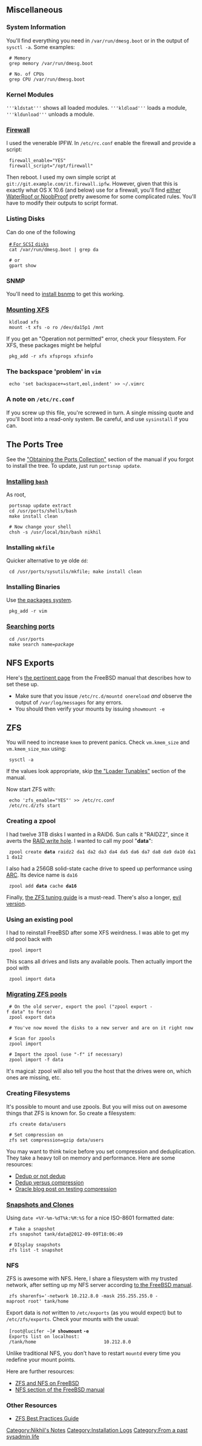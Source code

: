 Miscellaneous
-------------

### System Information

You'll find everything you need in `/var/run/dmesg.boot` or in the
output of `sysctl -a`. Some examples:

` # Memory`  
` grep memory /var/run/dmesg.boot`  
` `  
` # No. of CPUs`  
` grep CPU /var/run/dmesg.boot`

### Kernel Modules

`'''kldstat'''` shows all loaded modules. `'''kldload'''` loads a
module, `'''kldunload'''` unloads a module.

### [Firewall](http://www.freebsd.org/doc/en_US.ISO8859-1/books/handbook/firewalls-ipfw.html)

I used the venerable IPFW. In `/etc/rc.conf` enable the firewall and
provide a script:

` firewall_enable="YES"`  
` firewall_script="/opt/firewall"`

Then reboot. I used my own simple script at
`git://git.example.com/it.firewall.ipfw`. However, given that this is
exactly what OS X 10.6 (and below) use for a firewall, you'll find
[either WaterRoof or NoobProof](http://www.hanynet.com/comparison.html)
pretty awesome for some complicated rules. You'll have to modify their
outputs to script format.

### Listing Disks

Can do one of the following

` `[`#` `For` `SCSI`
`disks`](http://www.freebsd.org/doc/handbook/disks-naming.html)  
` cat /var/run/dmesg.boot | grep da `  
` `  
` # or`  
` gpart show`

### SNMP

You'll need to [install
bsnmp](http://community.zenoss.org/docs/DOC-9132) to get this working.

### [Mounting XFS](http://www.freebsd.org/doc/handbook/filesystems-linux.html)

` kldload xfs`  
` mount -t xfs -o ro /dev/da15p1 /mnt`

If you get an "Operation not permitted" error, check your filesystem.
For XFS, these packages might be helpful

` pkg_add -r xfs xfsprogs xfsinfo`

### The backspace 'problem' in `vim`

` echo 'set backspace+=start,eol,indent' >> ~/.vimrc`

### A note on `/etc/rc.conf`

If you screw up this file, you're screwed in turn. A single missing
quote and you'll boot into a read-only system. Be careful, and use
`sysinstall` if you can.

The Ports Tree
--------------

See the ["Obtaining the Ports
Collection"](http://www.freebsd.org/doc/handbook/ports-using.html)
section of the manual if you forgot to install the tree. To update, just
run `portsnap update`.

### [Installing `bash`](http://www.cyberciti.biz/faq/freebsd-bash-installation/)

As root,

` portsnap update extract`  
` cd /usr/ports/shells/bash`  
` make install clean`  
` `  
` # Now change your shell`  
` chsh -s /usr/local/bin/bash nikhil`

### Installing `mkfile`

Quicker alternative to ye olde `dd`:

` cd /usr/ports/sysutils/mkfile; make install clean`

### Installing Binaries

Use [the packages
system](http://www.freebsd.org/doc/en_US.ISO8859-1/books/handbook/packages-using.html).

` pkg_add -r vim`

### [Searching ports](http://www.freebsd.org/ports/searching.html)

` cd /usr/ports`  
` make search name=`*`package`*

NFS Exports
-----------

Here's [the pertinent
page](http://www.freebsd.org/doc/handbook/network-nfs.html) from the
FreeBSD manual that describes how to set these up.

-   Make sure that you issue `/etc/rc.d/mountd onereload` *and* observe
    the output of `/var/log/messages` for any errors.
-   You should then verify your mounts by issuing `showmount -e`

ZFS
---

You will need to increase `kmem` to prevent panics. Check `vm.kmem_size`
and `vm.kmem_size_max` using:

` sysctl -a`

If the values look appropriate, skip [the "Loader
Tunables"](http://www.freebsd.org/doc/handbook/filesystems-zfs.html#AEN27881)
section of the manual.

Now start ZFS with:

` echo 'zfs_enable="YES"' >> /etc/rc.conf`  
` /etc/rc.d/zfs start`

### Creating a zpool

I had twelve 3TB disks I wanted in a RAID6. Sun calls it "RAIDZ2", since
it averts the [RAID write
hole](http://en.wikipedia.org/wiki/RAID_5_write_hole). I wanted to call
my pool "**data**":

` zpool create `**`data`**` raidz2 da1 da2 da3 da4 da5 da6 da7 da8 da9 da10 da11 da12`

I also had a 256GB solid-state cache drive to speed up performance using
[ARC](http://en.wikipedia.org/wiki/Adaptive_replacement_cache). Its
device name is `da16`

` zpool add `**`data`**` cache `**`da16`**

Finally, [the ZFS tuning guide](http://wiki.freebsd.org/ZFSTuningGuide)
is a must-read. There's also a longer, [evil
version](http://www.solarisinternals.com/wiki/index.php/ZFS_Evil_Tuning_Guide).

### Using an existing pool

I had to reinstall FreeBSD after some XFS weirdness. I was able to get
my old pool back with

` zpool import`

This scans all drives and lists any available pools. Then actually
import the pool with

` zpool import data`

### [Migrating ZFS pools](http://docs.oracle.com/cd/E19963-01/html/821-1448/gbchy.html)

` # On the old server, export the pool ("zpool export -f data" to force)`  
` zpool export data`  
` `  
` # You've now moved the disks to a new server and are on it right now`  
` `  
` # Scan for zpools`  
` zpool import`  
` `  
` # Import the zpool (use "-f" if necessary)`  
` zpool import -f data`

It's magical: zpool will also tell you the host that the drives were on,
which ones are missing, etc.

### Creating Filesystems

It's possible to mount and use zpools. But you will miss out on awesome
things that ZFS is known for. So create a filesystem:

` zfs create data/users`  
  
` # Set compression on`  
` zfs set compression=gzip data/users`

You may want to think twice before you set compression and
deduplication. They take a heavy toll on memory and performance. Here
are some resources:

-   [Dedup or not
    dedup](http://constantin.glez.de/blog/2011/07/zfs-dedupe-or-not-dedupe)
-   [Dedup versus
    compression](http://www.edugeek.net/forums/nix/49844-zfs-deduplication-dedup-vs-compression.html)
-   [Oracle blog post on testing
    compression](https://blogs.oracle.com/observatory/entry/zfs_compression_a_win_win)

### [Snapshots and Clones](http://blog.allanglesit.com/2011/04/zfs-snapshot-management/)

Using `date +%Y-%m-%dT%k:%M:%S` for a nice ISO-8601 formatted date:

` # Take a snapshot`  
` zfs snapshot tank/data@2012-09-09T18:06:49`  
  
` # DIsplay snapshots`  
` zfs list -t snapshot`

### NFS

ZFS is awesome with NFS. Here, I share a filesystem with my trusted
network, after setting up my NFS server according [to the FreeBSD
manual](http://www.freebsd.org/doc/en_US.ISO8859-1/books/handbook/network-nfs.html).

` zfs sharenfs='-network 10.212.8.0 -mask 255.255.255.0 -maproot root' tank/home`

Export data is *not* written to `/etc/exports` (as you would expect) but
to `/etc/zfs/exports`. Check your mounts with the usual:

` [root@lucifer ~]# `**`showmount` `-e`**  
` Exports list on localhost:`  
` /tank/home                         10.212.8.0`

Unlike traditional NFS, you don't have to restart `mountd` every time
you redefine your mount points.

Here are further resources:

-   [ZFS and NFS on
    FreeBSD](http://misc.allbsd.de/Vortrag/EuroBSDCon_2007//Pawel_Jakub_Dawidek/eurobsdcon07_zfs.pdf)
-   [NFS section of the FreeBSD
    manual](http://www.freebsd.org/doc/en_US.ISO8859-1/books/handbook/network-nfs.html)

### Other Resources

-   [ZFS Best Practices
    Guide](http://www.solarisinternals.com/wiki/index.php/ZFS_Best_Practices_Guide)

[Category:Nikhil's Notes](Category:Nikhil's_Notes "wikilink")
[Category:Installation Logs](Category:Installation_Logs "wikilink")
[Category:From a past sysadmin
life](Category:From_a_past_sysadmin_life "wikilink")
